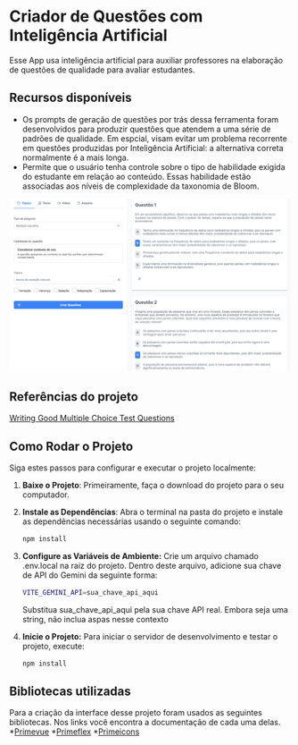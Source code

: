 # Criador de Questões com Inteligência Artificial
Esse App usa inteligência artificial para auxiliar professores na elaboração de questões de qualidade para avaliar estudantes.
## Recursos disponíveis
* Os prompts de geração de questões por trás dessa ferramenta foram desenvolvidos para produzir questões que atendem a uma série de padrões de qualidade. Em espcial, visam evitar um problema recorrente em questões produzidas por Inteligência Artificial: a alternativa correta normalmente é a mais longa. 
* Permite que o usuário tenha controle sobre o tipo de habilidade exigida do estudante em relação ao conteúdo. Essas habilidade estão associadas aos níveis de complexidade da taxonomia de Bloom.

![Screenshot do app](https://raw.githubusercontent.com/william-gtatim/criador-questoes/main/src/assets/screenshot.png)

## Referências do projeto
[Writing Good Multiple Choice Test Questions](https://cft.vanderbilt.edu/guides-sub-pages/writing-good-multiple-choice-test-questions/)


## Como Rodar o Projeto

Siga estes passos para configurar e executar o projeto localmente:

1. **Baixe o Projeto**:
   Primeiramente, faça o download do projeto para o seu computador.

2. **Instale as Dependências**:
   Abra o terminal na pasta do projeto e instale as dependências necessárias usando o seguinte comando:
   ```sh
   npm install
    ```
3. **Configure as Variáveis de Ambiente:**
    Crie um arquivo chamado .env.local na raiz do projeto. Dentro deste arquivo, adicione sua chave de API do Gemini da seguinte forma:
    ```sh
    VITE_GEMINI_API=sua_chave_api_aqui
    ```
    Substitua sua_chave_api_aqui pela sua chave API real. Embora seja uma string, não inclua aspas nesse contexto
4. **Inicie o Projeto:**
    Para iniciar o servidor de desenvolvimento e testar o projeto, execute:
    ```sh
    npm install
    ```
## Bibliotecas utilizadas
Para a criação da interface desse projeto foram usados as seguintes bibliotecas. Nos links você encontra a documentação de cada uma delas.
*[Primevue](https://primevue.org/)
*[Primeflex](https://primeflex.org/)
*[Primeicons](https://primevue.org/icons/)
